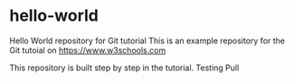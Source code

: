 # hello-world
Hello World repository for Git tutorial
This is an example repository for the Git tutoial on https://www.w3schools.com

This repository is built step by step in the tutorial.
Testing Pull
